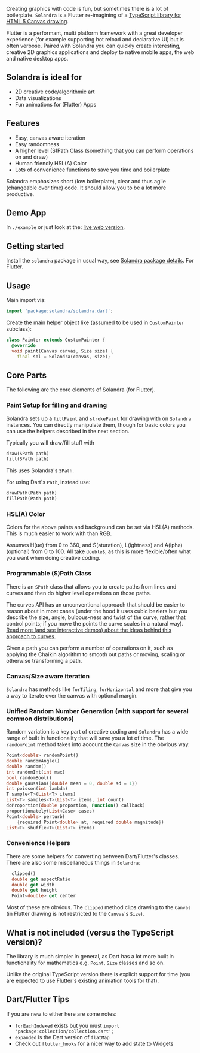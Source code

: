 Creating graphics with code is fun, but sometimes there is a lot of boilerplate. `Solandra` is a Flutter re-imagining of a [TypeScript library for HTML 5 Canvas drawing](https://solandra.netlify.app/).

Flutter is a performant, multi platform framework with a great developer experience (for example supporting hot reload and declarative UI) but is often verbose. Paired with Solandra you can quickly create interesting, creative 2D graphics applications and deploy to native mobile apps, the web and native desktop apps.

## Solandra is ideal for

- 2D creative code/algorithmic art
- Data visualizations
- Fun animations for (Flutter) Apps

## Features

- Easy, canvas aware iteration
- Easy randomness
- A higher level (S)Path Class (something that you can perform operations on and draw)
- Human friendly HSL(A) Color
- Lots of convenience functions to save you time and boilerplate

Solandra emphasizes short (low boilerplate), clear and thus agile (changeable over time) code. It should allow you to be a lot more productive.

## Demo App

In `./example` or just look at the: [live web version](https://solandra-flutter.netlify.app).

## Getting started

Install the `solandra` package in usual way, see [Solandra package details](https://pub.dev/packages/solandra). For Flutter.

## Usage

Main import via:

```dart
import 'package:solandra/solandra.dart';
```

Create the main helper object like (assumed to be used in `CustomPainter` subclass):

```dart
class Painter extends CustomPainter {
  @override
  void paint(Canvas canvas, Size size) {
    final sol = Solandra(canvas, size);
```

## Core Parts

The following are the core elements of Solandra (for Flutter).

### Paint Setup for filling and drawing

Solandra sets up a `fillPaint` and `strokePaint` for drawing with on `Solandra` instances. You can directly manipulate them, though for basic colors you can use the helpers described in the next section.

Typically you will draw/fill stuff with

```dart
draw(SPath path)
fill(SPath path)
```

This uses Solandra's `SPath`.

For using Dart's `Path`, instead use:

```dart
drawPath(Path path)
fillPath(Path path)
```

### HSL(A) Color

Colors for the above paints and background can be set via HSL(A) methods. This is much easier to work with than RGB.

Assumes H(ue) from 0 to 360, and S(aturation), L(ightness) and A(lpha) (optional) from 0 to 100. All take `double`s, as this is more flexible/often what you want when doing creative coding.

### Programmable (S)Path Class

There is an `SPath` class that allows you to create paths from lines and curves and then do higher level operations on those paths.

The curves API has an unconventional approach that should be easier to reason about in most cases (under the hood it uses cubic beziers but you describe the size, angle, bulbous-ness and twist of the curve, rather that control points; if you move the points the curve scales in a natural way). [Read more (and see interactive demos) about the ideas behind this approach to curves](https://www.amimetic.co.uk/art/bezier).

Given a path you can perform a number of operations on it, such as applying the Chaikin algorithm to smooth out paths or moving, scaling or otherwise transforming a path.

### Canvas/Size aware iteration

`Solandra` has methods like `forTiling`, `forHorizontal` and more that give you a way to iterate over the canvas with optional margin.

### Unified Random Number Generation (with support for several common distributions)

Random variation is a key part of creative coding and `Solandra` has a wide range of built in functionality that will save you a lot of time. The `randomPoint` method takes into account the `Canvas` size in the obvious way.

```dart
Point<double> randomPoint()
double randomAngle()
double random()
int randomInt(int max)
bool randomBool()
double gaussian({double mean = 0, double sd = 1})
int poisson(int lambda)
T sample<T>(List<T> items)
List<T> samples<T>(List<T> items, int count)
doProportion(double proportion, Function() callback)
proportionately(List<Case> cases)
Point<double> perturb(
    {required Point<double> at, required double magnitude})
List<T> shuffle<T>(List<T> items)
```

### Convenience Helpers

There are some helpers for converting between Dart/Flutter's classes. There are also some miscellaneous things in `Solandra`:

```dart
  clipped()
  double get aspectRatio
  double get width
  double get height
  Point<double> get center
```

Most of these are obvious. The `clipped` method clips drawing to the `Canvas` (in Flutter drawing is not restricted to the `Canvas`'s `Size`).

## What is not included (versus the TypeScript version)?

The library is much simpler in general, as Dart has a lot more built in functionality for mathematics e.g. `Point`, `Size` classes and so on.

Unlike the original TypeScript version there is explicit support for time (you are expected to use Flutter's existing animation tools for that).

## Dart/Flutter Tips

If you are new to either here are some notes:

- `forEachIndexed` exists but you must `import 'package:collection/collection.dart';`
- `expanded` is the Dart version of `flatMap`
- Check out `flutter_hooks` for a nicer way to add state to Widgets
